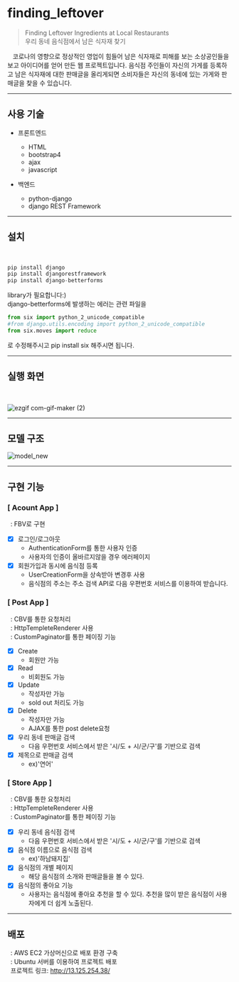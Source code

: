 # finding_leftover
>Finding Leftover Ingredients at Local Restaurants<br>
우리 동네 음식점에서 남은 식자재 찾기 <br>

&nbsp;&nbsp;&nbsp;코로나의 영향으로 정상적인 영업이 힘들어 남은 식자재로 피해를 보는 소상공인들을 보고 아이디어를 얻어 만든 웹 프로젝트입니다. 음식점 주인들이 자신의 가게를 등록하고 남은 식자재에 대한 판매글을 올리게되면 소비자들은 자신의 동네에 있는 가게와 판매글을 찾을 수 있습니다. <br>
***
## 사용 기술
* 프론트엔드 <br>
   - HTML <br>
   - bootstrap4 <br>
   - ajax <br>
   - javascript <br>

* 백엔드 <br>
  - python-django <br>
  - django REST Framework <br>
***
## 설치

<br>

```python
pip install django
pip install djangorestframework
pip install django-betterforms
```
library가 필요합니다:)<br>
django-betterforms에 발생하는 에러는 관련 파일을<br>
```python
from six import python_2_unicode_compatible
#from django.utils.encoding import python_2_unicode_compatible
from six.moves import reduce
```
로 수정해주시고 pip install six 해주시면 됩니다.<br>
***
## 실행 화면

<br>



![ezgif com-gif-maker (2)](https://user-images.githubusercontent.com/70243735/98221507-0f2a0e00-1f93-11eb-9de2-2bbe3702d814.gif)

***
## 모델 구조
![model_new](https://user-images.githubusercontent.com/70243735/98248933-f896ad80-1fb8-11eb-82c3-17f82ea41b4d.JPG)

***
## 구현 기능
### [ Acount App ]
&ensp;: FBV로 구현 <br>
 - [X] 로그인/로그아웃
      - AuthenticationForm를 통한 사용자 인증
      - 사용자의 인증이 올바르지않을 경우 에러페이지
 - [X] 회원가입과 동시에 음식점 등록
      - UserCreationForm을 상속받아 변경후 사용
      - 음식점의 주소는 주소 검색 API로 다음 우편번호 서비스를 이용하여 받습니다.
      
### [ Post App ]
&ensp;: CBV를 통한 요청처리 <br>
&ensp;: HttpTempleteRenderer 사용 <br>
&ensp;: CustomPaginator를 통한 페이징 기능 <br>
 - [X] Create
      - 회원만 가능
 - [X] Read
      - 비회원도 가능
 - [X] Update
      - 작성자만 가능
      - sold out 처리도 가능
 - [X] Delete
      - 작성자만 가능
      - AJAX를 통한 post delete요청
 - [X] 우리 동네 판매글 검색
      - 다음 우편번호 서비스에서 받은 '시/도 + 시/군/구'를 기반으로 검색
 - [X] 제목으로 판매글 검색      
      - ex)'연어'
### [ Store App ]
&ensp;: CBV를 통한 요청처리 <br>
&ensp;: HttpTempleteRenderer 사용 <br>
&ensp;: CustomPaginator를 통한 페이징 기능 <br>
 - [X] 우리 동네 음식점 검색
      - 다음 우편번호 서비스에서 받은 '시/도 + 시/군/구'를 기반으로 검색
 - [X] 음식점 이름으로 음식점 검색  
      - ex)'하남돼지집'
 - [X] 음식점의 개별 페이지
      - 해당 음식점의 소개와 판매글들을 볼 수 있다.
 - [X] 음식점의 좋아요 기능
      - 사용자는 음식점에 좋아요 추천을 할 수 있다. 추천을 많이 받은 음식점이 사용자에게 더 쉽게 노출된다.
***
## 배포
&ensp;: AWS EC2 가상머신으로 배포 환경 구축<br>
&ensp;: Ubuntu 서버를 이용하여 프로젝트 배포<br>
&ensp;프로젝트 링크: http://13.125.254.38/

